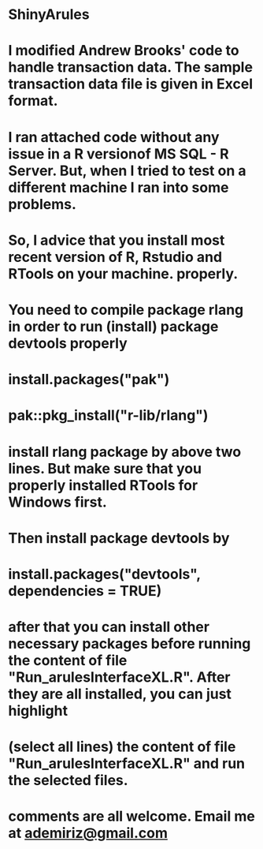 # ShinyArules
# I modified Andrew Brooks' code to handle transaction data. The sample transaction data file is given in Excel format. 
# I ran attached code without any issue in a R versionof MS SQL - R Server. But, when I tried to test on a different machine I ran into some problems. 
# So, I advice that you install most recent version of R, Rstudio and RTools on your machine. properly.
# You need to compile package rlang in order to run (install) package devtools properly 
# install.packages("pak")
# pak::pkg_install("r-lib/rlang")
# install rlang package by above two lines. But make sure that you properly installed RTools for Windows first. 
# Then install package devtools by
# install.packages("devtools", dependencies = TRUE)
# after that you can install other necessary packages before running the content of file "Run_arulesInterfaceXL.R". After they are all installed, you can just highlight 
# (select all lines) the content of file "Run_arulesInterfaceXL.R" and run the selected files.
# comments are all welcome. Email me at ademiriz@gmail.com
